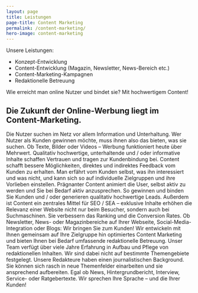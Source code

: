 ```yaml
---
layout: page
title: Leistungen
page-title: Content Marketing
permalink: /content-marketing/
hero-image: content-marketing
---
```


Unsere Leistungen:

*   Konzept-Entwicklung
*   Content-Entwicklung (Magazin, Newsletter, News-Bereich etc.)
*   Content-Marketing-Kampagnen
*   Redaktionelle Betreuung

Wie erreicht man online Nutzer und bindet sie? Mit hochwertigem Content!

## Die Zukunft der Online-Werbung liegt im Content-Marketing.

Die Nutzer suchen im Netz vor allem Information und Unterhaltung. Wer Nutzer als Kunden gewinnen möchte, muss ihnen also das bieten, was sie suchen. Ob Texte, Bilder oder Videos – Werbung funktioniert heute über Mehrwert. Qualitativ hochwertige, unterhaltende und / oder informative Inhalte schaffen Vertrauen und tragen zur Kundenbindung bei. Content schafft bessere Möglichkeiten, direktes und indirektes Feedback vom Kunden zu erhalten. Man erfährt vom Kunden selbst, was ihn interessiert und was nicht, und kann sich so auf individuelle Zielgruppen und ihre Vorlieben einstellen. Prägnanter Content animiert die User, selbst aktiv zu werden und Sie bei Bedarf aktiv anzusprechen. So gewinnen und binden Sie Kunden und / oder generieren qualitativ hochwertige Leads. Außerdem ist Content ein zentrales Mittel für SEO / SEA – exklusive Inhalte erhöhen die Relevanz einer Website nicht nur beim Besucher, sondern auch bei Suchmaschinen. Sie verbessern das Ranking und die Conversion Rates. Ob Newsletter, News- oder Magazinbereiche auf Ihrer Webseite, Social-Media-Integration oder Blogs: Wir bringen Sie zum Kunden! Wir entwickeln mit Ihnen gemeinsam auf Ihre Zielgruppe hin optimiertes Content Marketing und bieten Ihnen bei Bedarf umfassende redaktionelle Betreuung. Unser Team verfügt über viele Jahre Erfahrung in Aufbau und Pflege von redaktionellen Inhalten. Wir sind dabei nicht auf bestimmte Themengebiete festgelegt. Unsere Redakteure haben einen journalistischen Background. Sie können sich rasch in neue Themenfelder einarbeiten und sie ansprechend aufbereiten. Egal ob News, Hintergrundbericht, Interview, Service- oder Ratgebertexte. Wir sprechen Ihre Sprache – und die Ihrer Kunden!